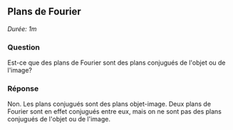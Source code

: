 ## Plans de Fourier

*Durée: 1m*

### Question

Est-ce que des plans de Fourier sont des plans  conjugués de l'objet ou de l'image?

### Réponse

Non.  Les plans conjugués sont des plans objet-image.  Deux plans de Fourier sont en effet conjugués entre eux, mais on ne sont pas des plans conjugués de l'objet ou de l'image.

